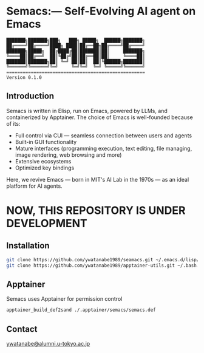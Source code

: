 <!-- ---
!-- title: ./Semacs/README.md
!-- author: ywatanabe
!-- date: 2024-12-08 03:12:12
!-- --- -->


# Semacs:— Self-Evolving AI agent on Emacs

``` plaintext
███████╗███████╗███╗   ███╗ █████╗  ██████╗███████╗
██╔════╝██╔════╝████╗ ████║██╔══██╗██╔════╝██╔════╝
███████╗█████╗  ██╔████╔██║███████║██║     ███████╗
╚════██║██╔══╝  ██║╚██╔╝██║██╔══██║██║     ╚════██║
███████║███████╗██║ ╚═╝ ██║██║  ██║╚██████╗███████║
╚══════╝╚══════╝╚═╝     ╚═╝╚═╝  ╚═╝ ╚═════╝╚══════╝
===================================================
Version 0.1.0
```

## Introduction
Semacs is written in Elisp, run on Emacs, powered by LLMs, and containerized by Apptainer. The choice of Emacs is well-founded because of its:
- Full control via CUI — seamless connection between users and agents
- Built-in GUI functionality
- Mature interfaces (programming execution, text editing, file managing, image rendering, web browsing and more)
- Extensive ecosystems
- Optimized key bindings

Here, we revive Emacs — born in MIT's AI Lab in the 1970s — as an ideal platform for AI agents.


NOW, THIS REPOSITORY IS UNDER DEVELOPMENT
==========================================

## Installation

```bash
git clone https://github.com/ywatanabe1989/seamacs.git ~/.emacs.d/lisp/seamacs
git clone https://github.com/ywatanabe1989/apptainer-utils.git ~/.bash.d/apptainer-utils
```

## Apptainer
Semacs uses Apptainer for permission control

``` bash
apptainer_build_def2sand ./.apptainer/semacs/semacs.def
```

## Contact
ywatanabe@alumni.u-tokyo.ac.jp
